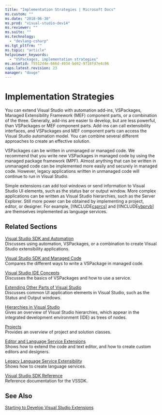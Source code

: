 ```yaml
---
title: "Implementation Strategies | Microsoft Docs"
ms.custom: ""
ms.date: "2018-06-30"
ms.prod: "visual-studio-dev14"
ms.reviewer: ""
ms.suite: ""
ms.technology: 
  - "devlang-csharp"
ms.tgt_pltfrm: ""
ms.topic: "article"
helpviewer_keywords: 
  - "VSPackages, implementation strategies"
ms.assetid: f5512d4e-666d-4934-bd42-9718fd7e4c06
caps.latest.revision: 23
manager: "douge"
---
```

# Implementation Strategies
You can extend Visual Studio with automation add-ins, VSPackages, Managed Extensibility Framework (MEF) component parts, or a combination of the three. Generally, add-ins are easier to develop, but are less powerful, than VSPackages or MEF component parts. Add-ins can call extensibility interfaces, and VSPackages and MEF component parts can access the Visual Studio automation model. You can combine several different approaches to create an effective solution.  
  
 VSPackages can be written in unmanaged or managed code. We recommend that you write new VSPackages in managed code by using the managed package framework (MPF). Almost anything that can be written in unmanaged code can be implemented more easily and securely in managed code. However, legacy applications written in unmanaged code will continue to run in Visual Studio.  
  
 Simple extensions can add tool windows or send information to Visual Studio UI elements, such as the status bar or output window. More complex applications can be written as Visual Studio hierarchies, such as the Server Explorer. Still more power can be obtained by implementing a project, editor, or designer. For example, [!INCLUDE[csprcs](../includes/csprcs-md.md)] and [!INCLUDE[vbprvb](../includes/vbprvb-md.md)] are themselves implemented as language services.  
  
## Related Sections  
 [Visual Studio SDK and Automation](http://msdn.microsoft.com/library/918cf97f-53f4-4fb5-8639-88f0b2852846)  
 Discusses using automation, VSPackages, or a combination to create Visual Studio extensibility applications.  
  
 [Visual Studio SDK and Managed Code](../misc/visual-studio-sdk-and-managed-code.md)  
 Compares the different ways to write a VSPackage in managed code.  
  
 [Visual Studio IDE Concepts](../misc/visual-studio-ide-concepts.md)  
 Discusses the basics of VSPackages and how to use a service.  
  
 [Extending Other Parts of Visual Studio](http://msdn.microsoft.com/library/27d2f1e1-2503-4aca-9cfc-707abd07ccf0)  
 Discusses common UI application elements in Visual Studio, such as the Status and Output windows.  
  
 [Hierarchies in Visual Studio](http://msdn.microsoft.com/library/0a029a7c-79fd-4b54-bd63-bd0f21aa8d30)  
 Gives an overview of Visual Studio hierarchies, which appear in the integrated development environment (IDE) as trees of nodes.  
  
 [Projects](http://msdn.microsoft.com/library/237742e4-a638-4d5b-a9b3-6a69d627763c)  
 Provides an overview of project and solution classes.  
  
 [Editor and Language Service Extensions](http://msdn.microsoft.com/library/5653bac9-724f-4948-a820-68ce6aa96365)  
 Shows how to extend the code and text editor, and how to create custom editors and designers.  
  
 [Legacy Language Service Extensibility](http://msdn.microsoft.com/library/2700cd4d-5f68-43fc-b62f-dc80c3f3aa85)  
 Shows how to create language services.  
  
 [Visual Studio SDK Reference](http://msdn.microsoft.com/library/a6930db5-a112-4651-8de3-e520df851f82)  
 Reference documentation for the VSSDK.  
  
## See Also  
 [Starting to Develop Visual Studio Extensions](http://msdn.microsoft.com/library/8fe5e2ab-a424-4173-9d39-dd082c4d58d0)